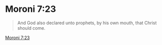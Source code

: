 # Moroni 7:23

> And God also declared unto prophets, by his own mouth, that Christ should come.

[Moroni 7:23](https://www.churchofjesuschrist.org/study/scriptures/bofm/moro/7?lang=eng&id=p23#p23)


